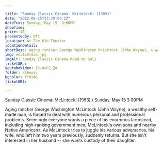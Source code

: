 ```yaml
---

title: "Sunday Classic Cinema: McLintock! (1963)"
date: "2022-05-15T23:30:00.2Z"
dateText: Sunday, May 15  3:00PM
showTime:
price: $6
presentedby: OTC
location: At The Old Theater
locationDetail: 
shortDesc: Aging rancher George Washington McLintock (John Wayne), a wealthy self-made man, is forced to deal with numerous personal and professional problems. Seemingly everyone wants a piece of his enormous farmstead...
img: mcclintock.jpg
imgAlt: Sunday Classic Cinema Road to Bali 
ticketURL: 
youtubeVideo: IS-KvD2_Zo
folder: /shows/
bgcolor: ffd246
ticketURl: 

---
```


Sunday Classic Cinema: McLintock! (1963) / Sunday, May 15  3:00PM

Aging rancher George Washington McLintock (John Wayne), a wealthy self-made man, is forced to deal with numerous personal and professional problems. Seemingly everyone wants a piece of his enormous farmstead, including high-ranking government men, McLintock's own sons and nearby Native Americans. As McLintock tries to juggle his various adversaries, his wife, who left him two years previously, suddenly returns. But she isn't interested in her husband -- she wants custody of their daughter.